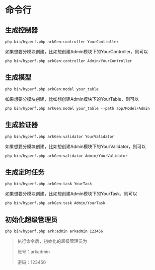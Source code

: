 # 命令行

## 生成控制器

```shell
php bin/hyperf.php arkGen:controller YourController
```

如果想要分模块创建，比如想创建Admin模块下的YourController，则可以

```
php bin/hyperf.php arkGen:controller Admin/YourController
```

## 生成模型

```shell
php bin/hyperf.php arkGen:model your_table
```

如果想要分模块创建，比如想创建Admin模块下的YourTable，则可以

```
php bin/hyperf.php arkGen:model your_table --path app/Model/Admin
```

## 生成验证器

```shell
php bin/hyperf.php arkGen:validator YourValidator
```

如果想要分模块创建，比如想创建Admin模块下的YourValidator，则可以

```
php bin/hyperf.php arkGen:validator Admin/YourValidator
```

## 生成定时任务

```shell
php bin/hyperf.php arkGen:task YourTask
```

如果想要分模块创建，比如想创建Admin模块下的YourTask，则可以

```
php bin/hyperf.php arkGen:task Admin/YourTask
```

## 初始化超级管理员

```
php bin/hyperf.php ark:admin arkadmin 123456
```

> 执行命令后，初始化的超级管理员为
>
> 账号：arkadmin
>
> 密码：123456







